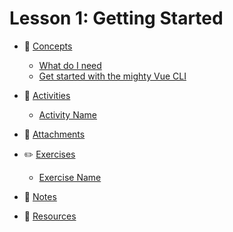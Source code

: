 # Lesson 1: Getting Started

* 🧠 [Concepts](./LESSONS/LESSON_1/CONCEPTS)
  * [What do I need](./LESSONS/LESSON_1/1_WhatDoINeed.md)
  * [Get started with the mighty Vue CLI](./LESSONS/LESSON_1/2_VueCLI.md)

* 📝 [Activities](./LESSONS/LESSON_1/ACTIVITIES)
  * [Activity Name](./LESSONS/LESSON_1/1_Activity_Name.md)

* 📎 [Attachments](./LESSONS/LESSON_1/ACTIVITIES)

* ✏️ [Exercises](./LESSONS/LESSON_1/EXERCISES)
  * [Exercise Name](./LESSONS/LESSON_1/1_Exercise_Name.md)

* 📌 [Notes](./LESSONS/LESSON_2/NOTES.md)
* 🔗 [Resources](./LESSONS/LESSON_1/RESOURCES.md)
